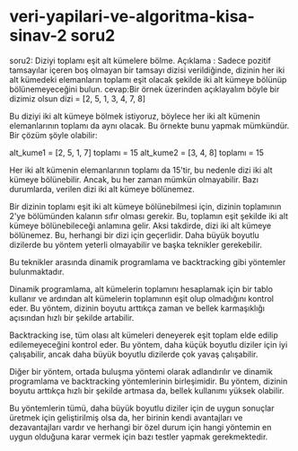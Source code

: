 # veri-yapilari-ve-algoritma-kisa-sinav-2 soru2
soru2: Diziyi toplamı eşit alt kümelere bölme. Açıklama  : Sadece pozitif tamsayılar içeren boş olmayan bir tamsayı dizisi verildiğinde, dizinin her iki alt kümedeki elemanların toplamı eşit olacak şekilde iki alt kümeye bölünüp bölünemeyeceğini bulun.
cevap:Bir örnek üzerinden açıklayalım
böyle bir dizimiz olsun 
dizi = [2, 5, 1, 3, 4, 7, 8]

Bu diziyi iki alt kümeye bölmek istiyoruz, böylece her iki alt kümenin elemanlarının toplamı da aynı olacak. Bu örnekte bunu yapmak mümkündür. Bir çözüm şöyle olabilir:

alt_kume1 = [2, 5, 1, 7] toplamı = 15
alt_kume2 = [3, 4, 8] toplamı = 15

Her iki alt kümenin elemanlarının toplamı da 15'tir, bu nedenle dizi iki alt kümeye bölünebilir. Ancak, bu her zaman mümkün olmayabilir. Bazı durumlarda, verilen dizi iki alt kümeye bölünemez.

Bir dizinin toplamı eşit iki alt kümeye bölünebilmesi için, dizinin toplamının 2'ye bölümünden kalanın sıfır olması gerekir. Bu, toplamın eşit şekilde iki alt kümeye bölünebileceği anlamına gelir. Aksi takdirde, dizi iki alt kümeye bölünemez. Bu, herhangi bir dizi için geçerlidir. Daha büyük boyutlu dizilerde bu yöntem yeterli olmayabilir ve başka teknikler gerekebilir.

Bu teknikler arasında dinamik programlama ve backtracking gibi yöntemler bulunmaktadır.

Dinamik programlama, alt kümelerin toplamını hesaplamak için bir tablo kullanır ve ardından alt kümelerin toplamının eşit olup olmadığını kontrol eder. Bu yöntem, dizinin boyutu arttıkça zaman ve bellek karmaşıklığı açısından hızlı bir şekilde artabilir.

Backtracking ise, tüm olası alt kümeleri deneyerek eşit toplam elde edilip edilemeyeceğini kontrol eder. Bu yöntem, daha küçük boyutlu diziler için iyi çalışabilir, ancak daha büyük boyutlu dizilerde çok yavaş çalışabilir.

Diğer bir yöntem, ortada buluşma yöntemi olarak adlandırılır ve dinamik programlama ve backtracking yöntemlerinin birleşimidir. Bu yöntem, dizinin boyutu arttıkça hızlı bir şekilde artmasa da, bellek kullanımı yüksek olabilir.

Bu yöntemlerin tümü, daha büyük boyutlu diziler için de uygun sonuçlar üretmek için geliştirilmiş olsa da, her birinin kendi avantajları ve dezavantajları vardır ve herhangi bir özel durum için hangi yöntemin en uygun olduğuna karar vermek için bazı testler yapmak gerekmektedir.
